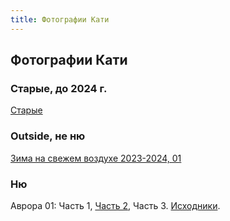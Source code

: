 ```yaml
---
title: Фотографии Кати
---
```


## Фотографии Кати

### Старые, до 2024 г.

[Старые](oldphoto.html)

### Outside, не ню

[Зима на свежем воздухе 2023-2024, 01](https://drive.google.com/drive/folders/1LLAmFe6fLxYIZKGYddwaN5iWBsxDI9qF)

### Ню

Аврора 01: Часть 1, [Часть 2](https://drive.google.com/drive/folders/1Dgc8fGh1AbFHVO01O4oNlU4crIusUsYT), Часть 3. [Исходники](https://drive.google.com/drive/folders/1InTpSGyjMsm4tWNa8lJa2Q6QprTXNqNt).
